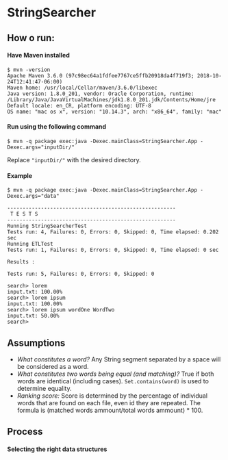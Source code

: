 # StringSearcher

## How o run:

#### Have Maven installed
~~~
$ mvn -version
Apache Maven 3.6.0 (97c98ec64a1fdfee7767ce5ffb20918da4f719f3; 2018-10-24T12:41:47-06:00)
Maven home: /usr/local/Cellar/maven/3.6.0/libexec
Java version: 1.8.0_201, vendor: Oracle Corporation, runtime: /Library/Java/JavaVirtualMachines/jdk1.8.0_201.jdk/Contents/Home/jre
Default locale: en_CR, platform encoding: UTF-8
OS name: "mac os x", version: "10.14.3", arch: "x86_64", family: "mac"
~~~
#### Run using the following command
`$ mvn -q package exec:java -Dexec.mainClass=StringSearcher.App -Dexec.args="inputDir/"`

Replace `"inputDir/"` with the desired directory.

#### Example

~~~
$ mvn -q package exec:java -Dexec.mainClass=StringSearcher.App -Dexec.args="data"

-------------------------------------------------------
 T E S T S
-------------------------------------------------------
Running StringSearcherTest
Tests run: 4, Failures: 0, Errors: 0, Skipped: 0, Time elapsed: 0.202 sec
Running ETLTest
Tests run: 1, Failures: 0, Errors: 0, Skipped: 0, Time elapsed: 0 sec

Results :

Tests run: 5, Failures: 0, Errors: 0, Skipped: 0

search> lorem
input.txt: 100.00%
search> lorem ipsum
input.txt: 100.00%
search> lorem ipsum wordOne WordTwo
input.txt: 50.00%
search>
~~~

## Assumptions
* _What constitutes a word?_ Any String segment separated by a space will be considered as a word.
* _What constitutes two words being equal (and matching)?_ True if both words are identical (including cases). `Set.contains(word)` is used to determine equality.
* _Ranking score:_ Score is determined by the percentage of individual words that are found on each file, even id they are repeated. The formula is (matched words ammount/total words ammount) * 100. 

## Process
#### Selecting the right data structures




